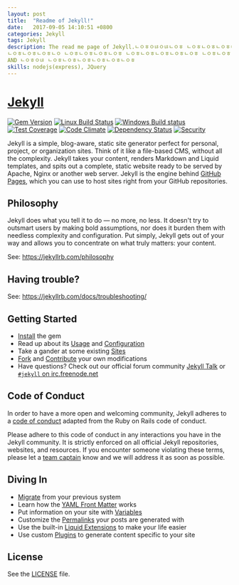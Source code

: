 ```yaml
---
layout: post
title:  "Readme of Jekyll!"
date:   2017-09-05 14:10:51 +0800
categories: Jekyll
tags: Jekyll
description: The read me page of Jekyll.ㄴㅇㅎㅇㄶㅇㄶㄴㅇㅎ ㄴㅇㅎㄴㅇㅎㄴㅇㅎㄴㅇㅎ ㄴㅇㅎㅇㄶㄴㅇㅎㄴㅇㅎ  ㄴㅇㅎㄴㅇㅎㄴㅇㅎㄴㅇ ㄴㅇㅎㅇㄶㄴㅇㅎㄴㅇㅎ
ㄴㅇㅎㄴㅇㅎㄴㅇㅎㄴㅇ ㄴㅇㅎㄴㅇㅎㄴㅇㅎㄴㅇㅎ ㄴㅇㅎㄴㅇㅎㄴㅇㅎㄴㅇㅎㄴㅇㅎ ㄴㅇㅎㄴㅇㅎㄴㅇ ㅎㄴㅇㅎㄴㅇ ㄴㅇㅎㄴㅇ,
AND ㄴㅇㅎㅇㄶ ㄴㅇㅎㄴㅇㅎㄴㅇㅎㄴㅇㅎㄴㅇㅎㄴㅇㅎ
skills: nodejs(express), JQuery
---
```

# [Jekyll](https://jekyllrb.com/)

[![Gem Version](https://img.shields.io/gem/v/jekyll.svg)][ruby-gems]
[![Linux Build Status](https://img.shields.io/travis/jekyll/jekyll/master.svg?label=Linux%20build)][travis]
[![Windows Build status](https://img.shields.io/appveyor/ci/jekyll/jekyll/master.svg?label=Windows%20build)][appveyor]
[![Test Coverage](https://img.shields.io/codeclimate/coverage/github/jekyll/jekyll.svg)][coverage]
[![Code Climate](https://img.shields.io/codeclimate/github/jekyll/jekyll.svg)][codeclimate]
[![Dependency Status](https://img.shields.io/gemnasium/jekyll/jekyll.svg)][gemnasium]
[![Security](https://hakiri.io/github/jekyll/jekyll/master.svg)][hakiri]

[ruby-gems]: https://rubygems.org/gems/jekyll
[gemnasium]: https://gemnasium.com/jekyll/jekyll
[codeclimate]: https://codeclimate.com/github/jekyll/jekyll
[coverage]: https://codeclimate.com/github/jekyll/jekyll/coverage
[hakiri]: https://hakiri.io/github/jekyll/jekyll/master
[travis]: https://travis-ci.org/jekyll/jekyll
[appveyor]: https://ci.appveyor.com/project/jekyll/jekyll/branch/master

Jekyll is a simple, blog-aware, static site generator perfect for personal, project, or organization sites. Think of it like a file-based CMS, without all the complexity. Jekyll takes your content, renders Markdown and Liquid templates, and spits out a complete, static website ready to be served by Apache, Nginx or another web server. Jekyll is the engine behind [GitHub Pages](https://pages.github.com), which you can use to host sites right from your GitHub repositories.

## Philosophy

Jekyll does what you tell it to do — no more, no less. It doesn't try to outsmart users by making bold assumptions, nor does it burden them with needless complexity and configuration. Put simply, Jekyll gets out of your way and allows you to concentrate on what truly matters: your content.

See: https://jekyllrb.com/philosophy

## Having trouble?

See: https://jekyllrb.com/docs/troubleshooting/

## Getting Started

* [Install](https://jekyllrb.com/docs/installation/) the gem
* Read up about its [Usage](https://jekyllrb.com/docs/usage/) and [Configuration](https://jekyllrb.com/docs/configuration/)
* Take a gander at some existing [Sites](https://wiki.github.com/jekyll/jekyll/sites)
* [Fork](https://github.com/jekyll/jekyll/fork) and [Contribute](https://jekyllrb.com/docs/contributing/) your own modifications
* Have questions? Check out our official forum community [Jekyll Talk](https://talk.jekyllrb.com/) or [`#jekyll` on irc.freenode.net](https://botbot.me/freenode/jekyll/)

## Code of Conduct

In order to have a more open and welcoming community, Jekyll adheres to a
[code of conduct](CODE_OF_CONDUCT.markdown) adapted from the Ruby on Rails code of
conduct.

Please adhere to this code of conduct in any interactions you have in the
Jekyll community. It is strictly enforced on all official Jekyll
repositories, websites, and resources. If you encounter someone violating
these terms, please let a [team captain](https://github.com/orgs/jekyll/teams/affinity-team-captains/members) know and we will address it as soon as possible.

## Diving In

* [Migrate](http://import.jekyllrb.com/docs/home/) from your previous system
* Learn how the [YAML Front Matter](https://jekyllrb.com/docs/frontmatter/) works
* Put information on your site with [Variables](https://jekyllrb.com/docs/variables/)
* Customize the [Permalinks](https://jekyllrb.com/docs/permalinks/) your posts are generated with
* Use the built-in [Liquid Extensions](https://jekyllrb.com/docs/templates/) to make your life easier
* Use custom [Plugins](https://jekyllrb.com/docs/plugins/) to generate content specific to your site

## License

See the [LICENSE](https://github.com/jekyll/jekyll/blob/master/LICENSE) file.
